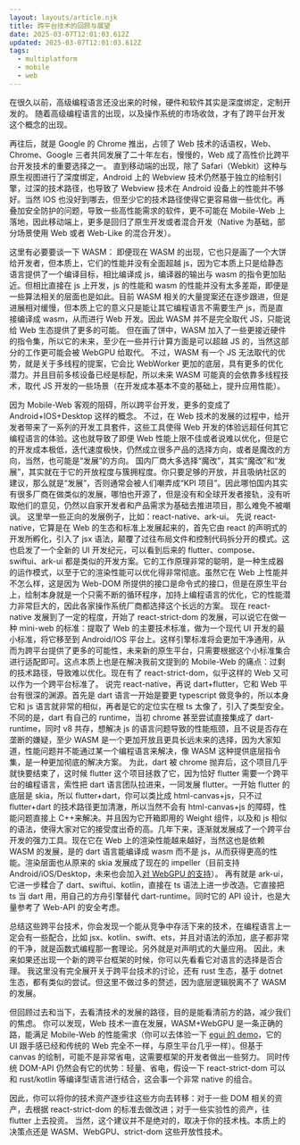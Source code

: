```yaml
---
layout: layouts/article.njk
title: 跨平台技术的回顾与展望
date: 2025-03-07T12:01:03.612Z
updated: 2025-03-07T12:01:03.612Z
tags:
  - multiplatform
  - mobile
  - web
---
```


在很久以前，高级编程语言还没出来的时候，硬件和软件其实是深度绑定，定制开发的。
随着高级编程语言的出现，以及操作系统的市场收敛，才有了跨平台开发这个概念的出现。

再往后，就是 Google 的 Chrome 推出，占领了 Web 技术的话语权，Web、Chrome、Google 三者共同发展了二十年左右，慢慢的，Web 成了高性价比跨平台开发技术的重要选择之一。
直到移动端的出现，除了 Safari（Webkit）这种与原生视图进行了深度绑定，Android 上的 Webview 技术仍然基于独立的绘制引擎，过深的技术路径，也导致了 Webview 技术在 Android 设备上的性能并不够好。当然 IOS 也没好到哪去，但至少它的技术路径使得它更容易做一些优化。再叠加安全防护的问题，导致一些高性能需求的软件，更不可能在 Mobile-Web 上落地，因此移动端上，更多是回归了原生开发或者混合开发（Native 为基础，部分场景使用 Web 或者 Web-Like 的混合开发）。

这里有必要要谈一下 WASM： 即便现在 WASM 的出现，它也只是画了一个大饼给开发者，但本质上，它们的性能并没有全面超越 js，因为它本质上只是给静态语言提供了一个编译目标，相比编译成 js，编译器的输出与 wasm 的指令更加贴近。但相比直接在 js 上开发，js 的性能和 wasm 的性能并没有太多差距，即便是一些算法相关的层面也是如此。目前 WASM 相关的大量提案还在逐步跟进，但是进展相对缓慢，但本质上它的意义只是能让其它编程语言不需要生产 js，而是直接编译成 wasm，从而进行 Web 开发。因此 WASM 并不是完全取代 JS，只能说给 Web 生态提供了更多的可能。
但在画了饼中，WASM 加入了一些更接近硬件的指令集，所以它的未来，至少在一些并行计算方面是可以超越 JS 的，当然这部分的工作更可能会被 WebGPU 给取代。
不过，WASM 有一个 JS 无法取代的优势，就是关于多线程的提案，它会比 WebWorker 更加的底层，具有更多的优化潜力。并且目前多核设备已经是标配，所以未来 WASM 可能真的会依靠多线程技术，取代 JS 开发的一些场景（在开发成本基本不变的基础上，提升应用性能）。

因为 Mobile-Web 客观的阻碍，所以跨平台开发，更多的变成了 Android+IOS+Desktop 这样的概念。
不过，在 Web 技术的发展的过程中，给开发者带来了一系列的开发工具套件，这些工具使得 Web 开发的体验远超任何其它编程语言的体验。这也就导致了即便 Web 性能上限不佳或者说难以优化，但是它的开发成本极低，迭代速度极快，仍然成立很多产品的选择方向，或者是魔改的方向，当然，也可能是“发展”的方向。
国内厂商大多选择“魔改”，其实“魔改”和“发展”，其实就在于它的开放程度与簇拥程度。你只要足够的开放，并且吸纳社区的建议，那么就是“发展”，否则通常会被人们嘲弄成“KPI 项目”。因此哪怕国内其实有很多厂商在做类似的发展，哪怕也开源了，但是没有和全球开发者接轨，没有听取他们的意见，仍然以自家开发者和产品需求为基础去推进项目，那么难免不被嘲讽。
这里举一些正向的发展例子，比如：react-native、ark-ui。
先说 react-native，它算是在 Web 的生态和标准上发展起来的，首先它由 react 的声明式的开发所孵化，引入了 jsx 语法，颠覆了过往布局文件和控制代码拆分开的模式。这也启发了一个全新的 UI 开发纪元，可以看到后来的 flutter、compose、swiftui、ark-ui 都是类似的开发方案。它的工作原理非常的聪明，是一种生成器的运作模式，以至于它的渲染性能可以优化得非常彻底。虽然它在 Web 上性能并不怎么样，这是因为 Web-DOM 所提供的接口是命令式的接口，但是在原生平台上，绘制本身就是一个只需不断的循环程序，加持上编程语言的优化，它的性能潜力非常巨大的，因此各家操作系统厂商都选择这个长远的方案。
现在 react-native 发展到了一定的程度，开始了 react-strict-dom 的发展，可以说它在做一种 mini-web 的标准：提取了 Web 的主要技术标准，做为一个现代 UI 开发的最小标准，将它移至到 Android/IOS 平台上。这样引擎标准将会更加干净通用，从而为跨平台提供了更多的可能性，未来新的原生平台，只需要根据这个小标准集合进行适配即可。这点本质上也是在解决我前文提到的 Mobile-Web 的痛点：过剩的技术路径，导致难以优化。现在有了 react-strict-dom，似乎这样的 Web 又可以作为一个跨平台标准了。
说完 react-native，再说 dart+flutter，它和 Web 平台有很深的渊源。首先是 dart 语言一开始是要更 typescript 做竞争的，所以本身它和 js 语言就非常的相似，再者是它的定位实在根 ts 太像了，引入了类型安全。不同的是，dart 有自己的 runtime，当初 chrome 甚至尝试直接集成了 dart-runtime，同时 v8 共存，想解决 js 的语言问题导致的性能瓶颈，且不说是否存在垄断的嫌疑，至少 WASM 是一个更加开放且更具长远未来的选择，因为大家知道，性能问题并不能通过某一个编程语言来解决，像 WASM 这种提供底层指令集，是一种更加彻底的解决方案。
为此，dart 被 chrome 抛弃后，这个项目几乎就快要结束了，这时候 flutter 这个项目拯救了它，因为恰好 flutter 需要一个跨平台的编程语言，索性把 dart 语言团队拉进来，一同发展 flutter。一开始 flutter 的底层是 skia，所以 flutter+dart，你可以类比成 html-canvas+js，只不过 flutter+dart 的技术路径更加清澈，所以当然不会有 html-canvas+js 的障碍，性能问题直接上 C++来解决。并且因为它开箱即用的 Weight 组件，以及和 js 相似的语法，使得大家对它的接受度出奇的高。几年下来，逐渐就发展成了一个跨平台开发的强力工具。现在它在 Web 上的渲染性能越来越好，当然这也是依赖 WASM 的发展，是的 dart 语言能编译成 wasm 而不是 js，从而获得更高的性能。渲染层面也从原来的 skia 发展成了现在的 impeller（目前支持 Android/iOS/Desktop，未来也会加入[对 WebGPU 的支持](https://github.com/flutter/engine/blob/main/impeller/docs/faq.md#does-impeller-use-skia-for-rendering)）。
再有就是 ark-ui，它进一步糅合了 dart、swiftui、kotlin，直接在 ts 语法上进一步改造。它直接把 ts 当 dart 用，用自己的方舟引擎替代 dart-runtime。同时它的 API 设计，也是大量参考了 Web-API 的安全考虑。

总结这些跨平台技术，你会发现一个能从竞争中存活下来的技术，在编程语言上一定会有一些配合，比如 jsx、kotlin、swift、ets，并且对语法的添加，底子都非常的干净，就是函数式编程那一套理论。另外就是对声明式的大量应用。
因此，未来如果还出现一个新的跨平台框架的时候，你可以先看看它对语言的选择是否合理。
我这里没有完全展开关于跨平台技术的讨论，还有 rust 生态，基于 dotnet 生态，都有类似的尝试。但这里不做过多的赘述，因为底层逻辑脱离不了 WASM 的发展。

但回顾过去和当下，去看清技术的发展的路径，目的是能看清前方的路，减少我们的焦虑。
你可以发现，Web 技术一直在发展，WASM+WebGPU 是一条正确的路，能满足 Mobile-Web 的性能需求（你可以去体验一下 [egui 的 demo](https://www.egui.rs/)，它的 UI 跟手感已经和传统的 Web 完全不一样，与原生平台几乎一样）。但基于 canvas 的绘制，可能不是非常省电，这需要框架的开发者做出一些努力。
同时传统 DOM-API 仍然会有它的优势：轻量、省电，假设一下 react-strict-dom 可以和 rust/kotlin 等编译型语言进行结合，这会事一个非常 native 的组合。

因此，你可以将你的技术资产逐步往这些方向去转移：对于一些 DOM 相关的资产，去根据 react-strict-dom 的标准去做改进；对于一些实验性的资产，往 flutter 上去投资。
当然，这个建议并不是绝对的，取决于你的技术栈。本质上的决策点还是 WASM、WebGPU、strict-dom 这些开放性技术。
